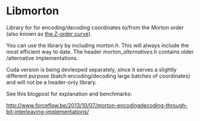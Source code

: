 Libmorton
================

Library for for encoding/decoding coordinates to/from the Morton order (also known as [the Z-order curve](https://en.wikipedia.org/wiki/Z-order_curve)).

You can use the library by including *morton.h*. This will always include the most efficient way to date. The header *morton_alternatives.h* contains older /alternative implementations.

Cuda version is being devleoped separately, since it serves a slightly different purpose (batch encoding/decoding large batches of coordinates) and will not be a header-only library.

See this blogpost for explanation and benchmarks:

http://www.forceflow.be/2013/10/07/morton-encodingdecoding-through-bit-interleaving-implementations/

